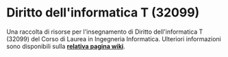 # Diritto dell'informatica T (32099)

Una raccolta di risorse per l'insegnamento di Diritto dell'informatica T
(32099) del Corso di Laurea in Ingegneria Informatica. Ulteriori informazioni
sono disponibili sulla [**relativa pagina
wiki**](https://cartabinaria.students.cs.unibo.it/wiki/raccolte-di-risorse).
